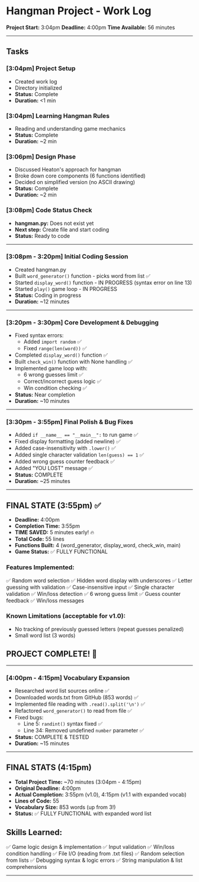 # Hangman Project - Work Log

**Project Start:** 3:04pm
**Deadline:** 4:00pm
**Time Available:** 56 minutes

---

## Tasks

### [3:04pm] Project Setup
- Created work log
- Directory initialized
- **Status:** Complete
- **Duration:** <1 min

### [3:04pm] Learning Hangman Rules
- Reading and understanding game mechanics
- **Status:** Complete
- **Duration:** ~2 min

### [3:06pm] Design Phase
- Discussed Heaton's approach for hangman
- Broke down core components (6 functions identified)
- Decided on simplified version (no ASCII drawing)
- **Status:** Complete
- **Duration:** ~2 min

### [3:08pm] Code Status Check
- **hangman.py:** Does not exist yet
- **Next step:** Create file and start coding
- **Status:** Ready to code

---

### [3:08pm - 3:20pm] Initial Coding Session
- Created hangman.py
- Built `word_generator()` function - picks word from list ✅
- Started `display_word()` function - IN PROGRESS (syntax error on line 13)
- Started `play()` game loop - IN PROGRESS
- **Status:** Coding in progress
- **Duration:** ~12 minutes

---

### [3:20pm - 3:30pm] Core Development & Debugging
- Fixed syntax errors:
  - Added `import random` ✅
  - Fixed `range(len(word))` ✅
- Completed `display_word()` function ✅
- Built `check_win()` function with None handling ✅
- Implemented game loop with:
  - 6 wrong guesses limit ✅
  - Correct/incorrect guess logic ✅
  - Win condition checking ✅
- **Status:** Near completion
- **Duration:** ~10 minutes

---

### [3:30pm - 3:55pm] Final Polish & Bug Fixes
- Added `if __name__ == "__main__":` to run game ✅
- Fixed display formatting (added newline) ✅
- Added case-insensitivity with `.lower()` ✅
- Added single character validation `len(guess) == 1` ✅
- Added wrong guess counter feedback ✅
- Added "YOU LOST" message ✅
- **Status:** COMPLETE
- **Duration:** ~25 minutes

---

## FINAL STATE (3:55pm) ✅
- **Deadline:** 4:00pm
- **Completion Time:** 3:55pm
- **TIME SAVED:** 5 minutes early! 🔥
- **Total Code:** 55 lines
- **Functions Built:** 4 (word_generator, display_word, check_win, main)
- **Game Status:** ✅ FULLY FUNCTIONAL

### Features Implemented:
✅ Random word selection
✅ Hidden word display with underscores
✅ Letter guessing with validation
✅ Case-insensitive input
✅ Single character validation
✅ Win/loss detection
✅ 6 wrong guess limit
✅ Guess counter feedback
✅ Win/loss messages

### Known Limitations (acceptable for v1.0):
- No tracking of previously guessed letters (repeat guesses penalized)
- Small word list (3 words)

## PROJECT COMPLETE! 🎉

---

### [4:00pm - 4:15pm] Vocabulary Expansion
- Researched word list sources online ✅
- Downloaded words.txt from GitHub (853 words) ✅
- Implemented file reading with `.read().split('\n')` ✅
- Refactored `word_generator()` to read from file ✅
- Fixed bugs:
  - Line 5: `randint()` syntax fixed ✅
  - Line 34: Removed undefined `number` parameter ✅
- **Status:** COMPLETE & TESTED
- **Duration:** ~15 minutes

---

## FINAL STATS (4:15pm)
- **Total Project Time:** ~70 minutes (3:04pm - 4:15pm)
- **Original Deadline:** 4:00pm
- **Actual Completion:** 3:55pm (v1.0), 4:15pm (v1.1 with expanded vocab)
- **Lines of Code:** 55
- **Vocabulary Size:** 853 words (up from 3!)
- **Status:** ✅ FULLY FUNCTIONAL with expanded word list

## Skills Learned:
✅ Game logic design & implementation
✅ Input validation
✅ Win/loss condition handling
✅ File I/O (reading from .txt files)
✅ Random selection from lists
✅ Debugging syntax & logic errors
✅ String manipulation & list comprehensions

---
